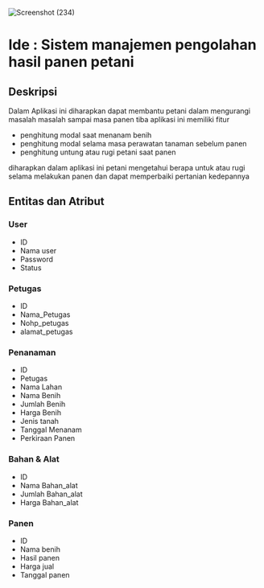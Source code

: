 ![Screenshot (234)](https://user-images.githubusercontent.com/100655814/157820188-88c7e2a5-4bab-4112-9e8d-1cc564a0bea8.png)


# Ide : Sistem manajemen pengolahan hasil panen petani

## Deskripsi
Dalam Aplikasi ini diharapkan dapat membantu petani dalam mengurangi masalah masalah sampai masa panen tiba 
aplikasi ini memiliki fitur 
- penghitung modal saat menanam benih 
- penghitung modal selama masa perawatan tanaman sebelum panen 
- penghitung untung atau rugi petani saat panen

diharapkan dalam aplikasi ini petani mengetahui berapa untuk atau rugi selama melakukan panen dan dapat memperbaiki pertanian kedepannya

## Entitas dan Atribut

### User
- ID
- Nama user
- Password
- Status

### Petugas
- ID
- Nama_Petugas
- Nohp_petugas
- alamat_petugas

### Penanaman
- ID
- Petugas
- Nama Lahan
- Nama Benih
- Jumlah Benih
- Harga Benih
- Jenis tanah
- Tanggal Menanam
- Perkiraan Panen

### Bahan & Alat
- ID
- Nama Bahan_alat
- Jumlah Bahan_alat
- Harga Bahan_alat

### Panen
- ID
- Nama benih
- Hasil panen 
- Harga jual
- Tanggal panen



